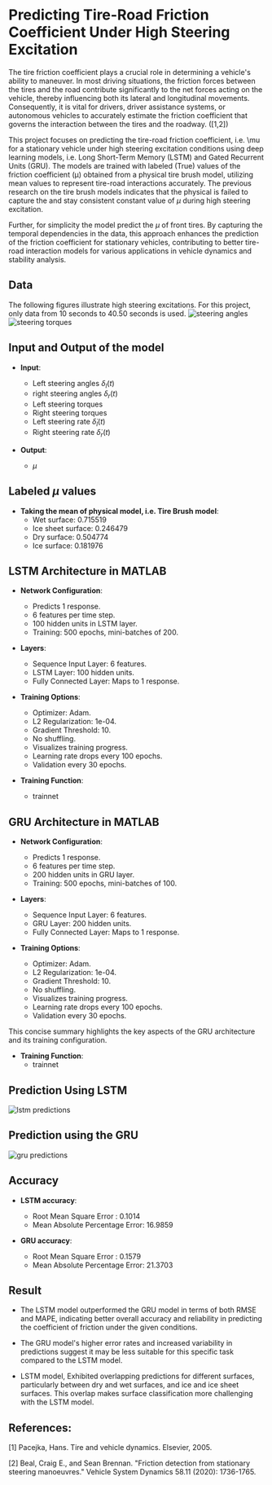 # Predicting Tire-Road Friction Coefficient Under High Steering Excitation
The tire friction coefficient plays a crucial role in determining a vehicle's ability to maneuver. In most driving situations, the friction forces between the tires and the road contribute significantly to the net forces acting on the vehicle, thereby influencing both its lateral and longitudinal movements. Consequently, it is vital for drivers, driver assistance systems, or autonomous vehicles to accurately estimate the friction coefficient that governs the interaction between the tires and the roadway. ([1,2])

This project focuses on predicting the tire-road friction coefficient, i.e. \mu for a stationary vehicle under high steering excitation conditions using deep learning models, i.e. Long Short-Term Memory (LSTM) and Gated Recurrent Units (GRU). The models are trained with labeled (True) values of the friction coefficient (μ) obtained from a physical tire brush model, utilizing mean values to represent tire-road interactions accurately. The previous research on the tire brush models indicates that the physical is failed to capture the and stay consistent constant value of $\mu$ during high steering excitation.

Further, for simplicity the model predict the $\mu$ of front tires. By capturing the temporal dependencies in the data, this approach enhances the prediction of the friction coefficient for stationary vehicles, contributing to better tire-road interaction models for various applications in vehicle dynamics and stability analysis. 

## Data
The following figures illustrate high steering excitations. For this project, only data from 10 seconds to 40.50 seconds is used.
![steering angles](steering_angles.png)
![steering torques](steering_torque.png)

## Input and Output of the model

- **Input**:
    - Left steering angles $\delta_l(t)$
    - right steering angles $\delta_r(t)$
    - Left steering torques
    - Right steering torques
    - Left steering rate $\dot\delta_l(t)$
    - Right steering rate $\dot\delta_r(t)$

- **Output**:
    - $\mu$

## Labeled $\mu$ values

- **Taking the mean of physical model, i.e. Tire Brush model**:
    - Wet surface: 0.715519
    - Ice sheet surface: 0.246479
    - Dry surface: 0.504774
    - Ice surface: 0.181976

## LSTM Architecture in MATLAB

- **Network Configuration**:
  - Predicts 1 response.
  - 6 features per time step.
  - 100 hidden units in LSTM layer.
  - Training: 500 epochs, mini-batches of 200.

- **Layers**:
  - Sequence Input Layer: 6 features.
  - LSTM Layer: 100 hidden units.
  - Fully Connected Layer: Maps to 1 response.

- **Training Options**:
  - Optimizer: Adam.
  - L2 Regularization: 1e-04.
  - Gradient Threshold: 10.
  - No shuffling.
  - Visualizes training progress.
  - Learning rate drops every 100 epochs.
  - Validation every 30 epochs.

- **Training Function**:
    - trainnet


## GRU Architecture in MATLAB

- **Network Configuration**:
  - Predicts 1 response.
  - 6 features per time step.
  - 200 hidden units in GRU layer.
  - Training: 500 epochs, mini-batches of 100.

- **Layers**:
  - Sequence Input Layer: 6 features.
  - GRU Layer: 200 hidden units.
  - Fully Connected Layer: Maps to 1 response.

- **Training Options**:
  - Optimizer: Adam.
  - L2 Regularization: 1e-04.
  - Gradient Threshold: 10.
  - No shuffling.
  - Visualizes training progress.
  - Learning rate drops every 100 epochs.
  - Validation every 30 epochs.

This concise summary highlights the key aspects of the GRU architecture and its training configuration.

- **Training Function**:
    - trainnet


## Prediction Using LSTM
![lstm predictions](lstm_predictions.png)

## Prediction using the GRU
![gru predictions](gru_predictions.png)

## Accuracy

- **LSTM accuracy**:
    - Root Mean Square Error : 0.1014
    - Mean Absolute Percentage Error: 16.9859

- **GRU accuracy**:
    - Root Mean Square Error : 0.1579
    - Mean Absolute Percentage Error: 21.3703

## Result

-   The LSTM model outperformed the GRU model in terms of both RMSE and MAPE, indicating better overall accuracy and reliability in predicting the coefficient of friction under the given conditions.

-   The GRU model's higher error rates and increased variability in predictions suggest it may be less suitable for this specific task compared to the LSTM model.

-    LSTM model, Exhibited overlapping predictions for different surfaces, particularly between dry and wet surfaces, and ice and ice sheet surfaces. This overlap makes surface classification more challenging with the LSTM model.

## References:
[1] Pacejka, Hans. Tire and vehicle dynamics. Elsevier, 2005.

[2] Beal, Craig E., and Sean Brennan. "Friction detection from stationary steering manoeuvres." Vehicle System Dynamics 58.11 (2020): 1736-1765.